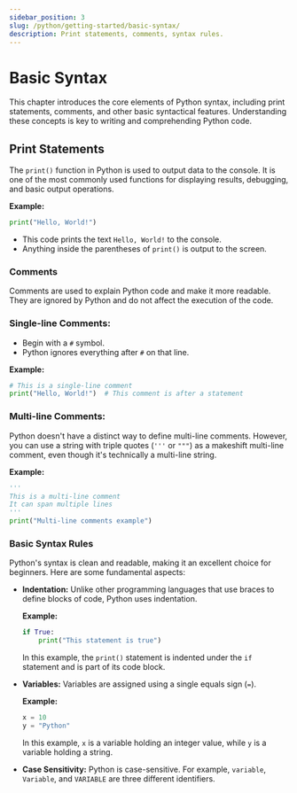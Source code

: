 ```yaml
---
sidebar_position: 3
slug: /python/getting-started/basic-syntax/
description: Print statements, comments, syntax rules.
---
```


# Basic Syntax

This chapter introduces the core elements of Python syntax, including print statements, comments, and other basic syntactical features. Understanding these concepts is key to writing and comprehending Python code.

## Print Statements

The `print()` function in Python is used to output data to the console. It is one of the most commonly used functions for displaying results, debugging, and basic output operations.

**Example:**
```python
print("Hello, World!")
```
- This code prints the text `Hello, World!` to the console.
- Anything inside the parentheses of `print()` is output to the screen.

### Comments

Comments are used to explain Python code and make it more readable. They are ignored by Python and do not affect the execution of the code.

### Single-line Comments:

- Begin with a `#` symbol.
- Python ignores everything after `#` on that line.

**Example:**
```python
# This is a single-line comment
print("Hello, World!")  # This comment is after a statement
```

### Multi-line Comments:

Python doesn't have a distinct way to define multi-line comments. However, you can use a string with triple quotes (`'''` or `"""`) as a makeshift multi-line comment, even though it's technically a multi-line string.

**Example:**
```python
'''
This is a multi-line comment
It can span multiple lines
'''
print("Multi-line comments example")
```

### Basic Syntax Rules

Python's syntax is clean and readable, making it an excellent choice for beginners. Here are some fundamental aspects:

- **Indentation:** Unlike other programming languages that use braces to define blocks of code, Python uses indentation.

    **Example:**
    ```python
    if True:
        print("This statement is true")
    ```
    In this example, the `print()` statement is indented under the `if` statement and is part of its code block.

- **Variables:** Variables are assigned using a single equals sign (`=`).

    **Example:**
    ```python
    x = 10
    y = "Python"
    ```
    In this example, `x` is a variable holding an integer value, while `y` is a variable holding a string.

- **Case Sensitivity:** Python is case-sensitive. For example, `variable`, `Variable`, and `VARIABLE` are three different identifiers.

